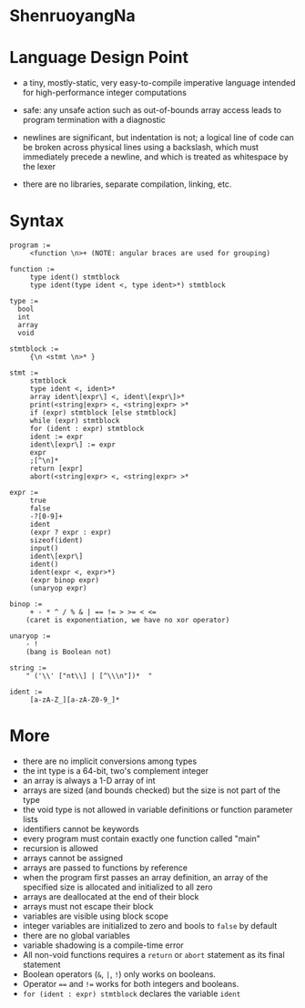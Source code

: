 # ShenruoyangNa

# Language Design Point

- a tiny, mostly-static, very easy-to-compile imperative language
intended for high-performance integer computations

- safe: any unsafe action such as out-of-bounds array access leads to
program termination with a diagnostic

- newlines are significant, but indentation is not; a logical line of
code can be broken across physical lines using a backslash, which must
immediately precede a newline, and which is treated as whitespace by
the lexer

- there are no libraries, separate compilation, linking, etc.

# Syntax

```
program :=
     <function \n>+ (NOTE: angular braces are used for grouping)

function :=
     type ident() stmtblock
     type ident(type ident <, type ident>*) stmtblock

type :=
  bool
  int
  array
  void

stmtblock :=
     {\n <stmt \n>* }

stmt :=
     stmtblock
     type ident <, ident>*
     array ident\[expr\] <, ident\[expr\]>*
     print(<string|expr> <, <string|expr> >*
     if (expr) stmtblock [else stmtblock]
     while (expr) stmtblock
     for (ident : expr) stmtblock
     ident := expr
     ident\[expr\] := expr
     expr
     ;[^\n]*
     return [expr]
     abort(<string|expr> <, <string|expr> >*

expr :=
     true
     false
     -?[0-9]+
     ident
     (expr ? expr : expr)
     sizeof(ident)
     input()
     ident\[expr\]
     ident()
     ident(expr <, expr>*)
     (expr binop expr)
     (unaryop expr)

binop :=
     + - * ^ / % & | == != > >= < <=
    (caret is exponentiation, we have no xor operator)

unaryop :=
    - !
    (bang is Boolean not)

string :=
    " ('\\' ["nt\\] | [^\\\n"])*  "

ident :=
     [a-zA-Z_][a-zA-Z0-9_]*

```

# More

- there are no implicit conversions among types
- the int type is a 64-bit, two's complement integer
- an array is always a 1-D array of int
- arrays are sized (and bounds checked) but the size is not part of the type
- the void type is not allowed in variable definitions or function parameter lists
- identifiers cannot be keywords
- every program must contain exactly one function called "main"
- recursion is allowed
- arrays cannot be assigned
- arrays are passed to functions by reference
- when the program first passes an array definition, an array of the
  specified size is allocated and initialized to all zero
- arrays are deallocated at the end of their block
- arrays must not escape their block
- variables are visible using block scope
- integer variables are initialized to zero and bools to `false` by default
- there are no global variables
- variable shadowing is a compile-time error
- All non-void functions requires a `return` or `abort` statement as its final statement
- Boolean operators (`&`, `|`, `!`) only works on booleans.
- Operator `==` and `!=` works for both integers and booleans.
- `for (ident : expr) stmtblock` declares the variable `ident`

